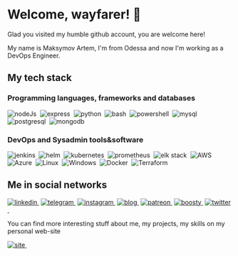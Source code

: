 # Welcome, wayfarer! 👋

Glad you visited my humble github account, you are welcome here!

My name is Maksymov Artem, I'm from Odessa and now I'm working as a DevOps Engineer.

## My tech stack

### Programming languages, frameworks and databases

<img alt="nodeJs" src="https://img.shields.io/badge/nodejs-339933?logo=Node.Js&logoColor=white&style=for-the-badge" />&nbsp;
<img alt="express" src="https://img.shields.io/badge/express-000000?logo=express&logoColor=white&style=for-the-badge" />&nbsp;
<img alt="python" src="https://img.shields.io/badge/python-3776AB?logo=python&logoColor=white&style=for-the-badge" />&nbsp;
<img alt="bash" src="https://img.shields.io/badge/bash-4EAA25?logo=gnu-bash&logoColor=white&style=for-the-badge" />&nbsp;
<img alt="powershell" src="https://img.shields.io/badge/powershell-5391FE?logo=powershell&logoColor=white&style=for-the-badge" />&nbsp;
<img alt="mysql" src="https://img.shields.io/badge/mysql-4479A1?logo=mysql&logoColor=white&style=for-the-badge" />&nbsp;
<img alt="postgresql" src="https://img.shields.io/badge/postgresql-4169E1?logo=postgresql&logoColor=white&style=for-the-badge" />&nbsp;
<img alt="mongodb" src="https://img.shields.io/badge/mongodb-47A248?logo=mongodb&logoColor=white&style=for-the-badge" />&nbsp;

### DevOps and Sysadmin tools&software

<img alt="jenkins" src="https://img.shields.io/badge/jenkins-D24939?logo=jenkins&logoColor=white&style=for-the-badge" />&nbsp;
<img alt="helm" src="https://img.shields.io/badge/helm-0F1689?logo=helm&logoColor=white&style=for-the-badge" />&nbsp;
<img alt="kubernetes" src="https://img.shields.io/badge/kubernetes-326CE5?logo=kubernetes&logoColor=white&style=for-the-badge" />&nbsp;
<img alt="prometheus" src="https://img.shields.io/badge/prometheus-E6522C?logo=prometheus&logoColor=white&style=for-the-badge" />&nbsp;
<img alt="elk stack" src="https://img.shields.io/badge/elk-005571?logo=elastic&logoColor=white&style=for-the-badge" />&nbsp;
<img alt="AWS" src="https://img.shields.io/badge/aws-232F3E?logo=amazon-aws&logoColor=white&style=for-the-badge" />&nbsp;
<img alt="Azure" src="https://img.shields.io/badge/azure-0078D4?logo=microsoft-azure&logoColor=white&style=for-the-badge" />&nbsp;
<img alt="Linux" src="https://img.shields.io/badge/linux-FCC624?logo=linux&logoColor=white&style=for-the-badge" />&nbsp;
<img alt="Windows" src="https://img.shields.io/badge/windows-0078D6?logo=windows&logoColor=white&style=for-the-badge" />&nbsp;
<img alt="Docker" src="https://img.shields.io/badge/docker-2496ED?logo=docker&logoColor=white&style=for-the-badge" />&nbsp;
<img alt="Terraform" src="https://img.shields.io/badge/terraform-7B42BC?logo=terraform&logoColor=white&style=for-the-badge" />&nbsp;

## Me in social networks

<a href="https://www.linkedin.com/in/artyom-maximov/"><img alt="linkedin" src="https://img.shields.io/badge/linkedin-0A66C2?logo=linkedin&logoColor=white&style=for-the-badge" />&nbsp;</a>
<a href="https://t.me/Artefall"><img alt="telegram" src="https://img.shields.io/badge/telegram-26A5E4?logo=telegram&logoColor=white&style=for-the-badge" />&nbsp;</a>
<a href="https://www.linkedin.com/in/artyom-maximov/"><img alt="instagram" src="https://img.shields.io/badge/instagram-E4405F?logo=instagram&logoColor=white&style=for-the-badge" />&nbsp;</a>
<a href="t.me/secretsupper"><img alt="blog" src="https://img.shields.io/badge/blog-000000?logo=telegraph&logoColor=white&style=for-the-badge" />&nbsp;</a>
<a href="https://www.patreon.com/artem_maksymov"><img alt="patreon" src="https://img.shields.io/badge/patreon-FF424D?logo=patreon&logoColor=white&style=for-the-badge" />&nbsp;</a>
<a href="https://boosty.to/artefall"><img alt="boosty" src="https://img.shields.io/badge/boosty-FF424D?logo=patreon&logoColor=white&style=for-the-badge" />&nbsp;</a>
<a href="https://twitter.com/MaksymovArtem"><img alt="twitter" src="https://img.shields.io/badge/twitter-1DA1F2?logo=twitter&logoColor=white&style=for-the-badge" />&nbsp;</a>



You can find more interesting stuff about me, my projects, my skills on my personal web-site

<a href="https://artefall.github.io"><img alt="site" src="https://img.shields.io/badge/site-222222?logo=github-pages&logoColor=white&style=for-the-badge" />&nbsp;</a>
